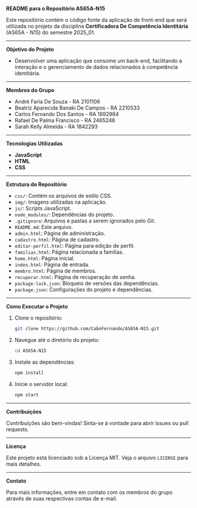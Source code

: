 **README para o Repositório AS65A-N15**

Este repositório contém o código fonte da aplicação de front-end que será utilizada no projeto da disciplina **Certificadora De Competência Identitária** (AS65A - N15) do semestre 2025_01.

---

**Objetivo do Projeto**

- Desenvolver uma aplicação que consome um back-end, facilitando a interação e o gerenciamento de dados relacionados à competência identitária.

---

**Membros do Grupo**

- André Faria De Souza - RA 2101106
- Beatriz Aparecida Banaki De Campos - RA 2210533
- Carlos Fernando Dos Santos - RA 1692984
- Rafael De Palma Francisco - RA 2465248
- Sarah Kelly Almeida - RA 1842293

---

**Tecnologias Utilizadas**

- **JavaScript**
- **HTML**
- **CSS**

---

**Estrutura do Repositório**

- `css/`: Contém os arquivos de estilo CSS.
- `img/`: Imagens utilizadas na aplicação.
- `js/`: Scripts JavaScript.
- `node_modules/`: Dependências do projeto.
- `.gitignore`: Arquivos e pastas a serem ignorados pelo Git.
- `README.md`: Este arquivo.
- `admin.html`: Página de administração.
- `cadastro.html`: Página de cadastro.
- `editar-perfil.html`: Página para edição de perfil.
- `familias.html`: Página relacionada a famílias.
- `home.html`: Página inicial.
- `index.html`: Página de entrada.
- `membro.html`: Página de membros.
- `recuperar.html`: Página de recuperação de senha.
- `package-lock.json`: Bloqueio de versões das dependências.
- `package.json`: Configurações do projeto e dependências.

---

**Como Executar o Projeto**

1. Clone o repositório:
   ```bash
   git clone https://github.com/CaboFernando/AS65A-N15.git
   ```

2. Navegue até o diretório do projeto:
   ```bash
   cd AS65A-N15
   ```

3. Instale as dependências:
   ```bash
   npm install
   ```

4. Inicie o servidor local:
   ```bash
   npm start
   ```

---

**Contribuições**

Contribuições são bem-vindas! Sinta-se à vontade para abrir issues ou pull requests.

---

**Licença**

Este projeto está licenciado sob a Licença MIT. Veja o arquivo `LICENSE` para mais detalhes.

---

**Contato**

Para mais informações, entre em contato com os membros do grupo através de suas respectivas contas de e-mail.
